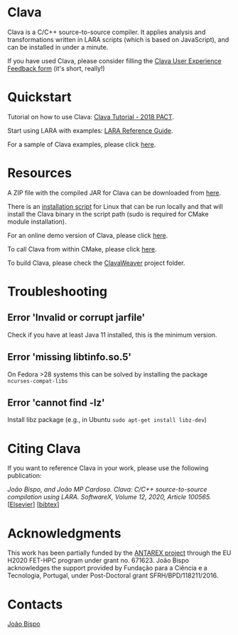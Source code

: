 # Clava
Clava is a C/C++ source-to-source compiler. It applies analysis and transformations written in LARA scripts (which is based on JavaScript), and can be installed in under a minute.

If you have used Clava, please consider filling the [Clava User Experience Feedback form](https://forms.gle/SioZSAv1KL7XpQ5j6) (it's short, really!)

# Quickstart

Tutorial on how to use Clava: [Clava Tutorial - 2018 PACT](https://github.com/specs-feup/specs-lara/tree/master/2018-PACT).

Start using LARA with examples: [LARA Reference Guide](http://specs.fe.up.pt/tools/lara/doku.php?id=lara:docs:sheet).

For a sample of Clava examples, please click [here](https://github.com/specs-feup/clava-examples/).


# Resources

A ZIP file with the compiled JAR for Clava can be downloaded from [here](http://specs.fe.up.pt/tools/clava.zip).

There is an [installation script](http://specs.fe.up.pt/tools/clava/clava-update) for Linux that can be run locally and that will install the Clava binary in the script path (sudo is required for CMake module installation).

For an online demo version of Clava, please click [here](http://specs.fe.up.pt/tools/clava/).

To call Clava from within CMake, please click [here](https://github.com/specs-feup/clava/tree/master/CMake).

To build Clava, please check the [ClavaWeaver](https://github.com/specs-feup/clava/tree/master/ClavaWeaver) project folder.


# Troubleshooting

## Error 'Invalid or corrupt jarfile'

Check if you have at least Java 11 installed, this is the minimum version.

## Error 'missing libtinfo.so.5'

On Fedora >28 systems this can be solved by installing the package `ncurses-compat-libs`

## Error 'cannot find -lz'

Install libz package (e.g., in Ubuntu `sudo apt-get install libz-dev`)


# Citing Clava

If you want to reference Clava in your work, please use the following publication:

*João Bispo, and João MP Cardoso. Clava: C/C++ source-to-source compilation using LARA. SoftwareX, Volume 12, 2020, Article 100565.* [[Elsevier](https://github.com/specs-feup/clava/tree/master/ClavaWeaver)] [[bibtex](http://specs.fe.up.pt/tools/clava/clava_softwarex2020.bib)]

# Acknowledgments

This work has been partially funded by the [ANTAREX project](http://antarex-project.eu) through the EU H2020 FET-HPC program under grant no. 671623. João Bispo acknowledges the support provided by Fundação para a Ciência e a Tecnologia, Portugal, under Post-Doctoral grant SFRH/BPD/118211/2016.

# Contacts

[João Bispo](mailto://jbispo@fe.up.pt)
